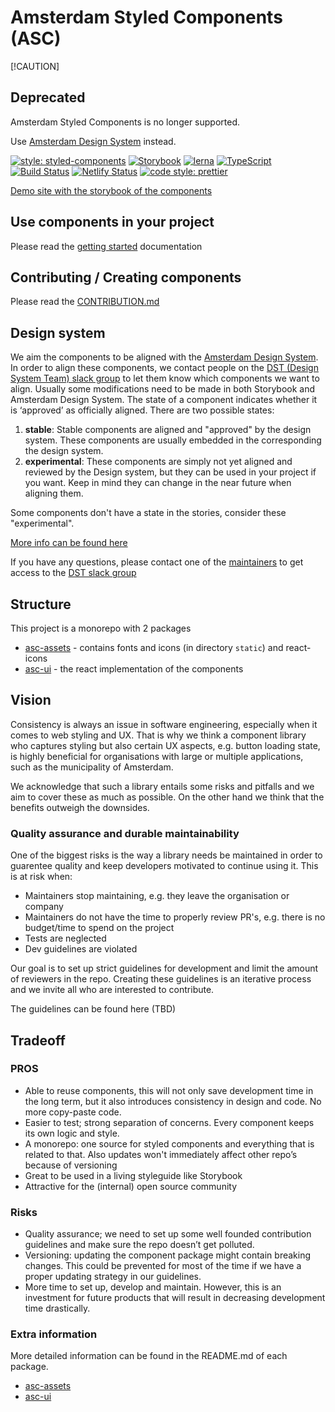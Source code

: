 # Amsterdam Styled Components (ASC)

[!CAUTION]

## Deprecated

Amsterdam Styled Components is no longer supported.

Use [Amsterdam Design System](https://designsystem.amsterdam/) instead.




[![style: styled-components](https://img.shields.io/badge/style-%F0%9F%92%85%20styled--components-orange.svg?colorB=daa357&colorA=db748e)](https://github.com/styled-components/styled-components)
[![Storybook](https://github.com/storybooks/brand/blob/master/badge/badge-storybook.svg)](https://github.com/storybooks/storybook)
[![lerna](https://img.shields.io/badge/maintained%20with-lerna-cc00ff.svg)](https://lernajs.io/)
[![TypeScript](https://badges.frapsoft.com/typescript/version/typescript-next.svg?v=101)](https://github.com/ellerbrock/typescript-badges/)
[![Build Status](https://travis-ci.org/Amsterdam/amsterdam-styled-components.svg?branch=main)](https://travis-ci.org/Amsterdam/amsterdam-styled-components)
[![Netlify Status](https://api.netlify.com/api/v1/badges/8662c9dc-e673-434b-9a95-a642e4b45825/deploy-status)](https://app.netlify.com/sites/amsterdam-styled-components/deploys)
[![code style: prettier](https://img.shields.io/badge/code_style-prettier-ff69b4.svg?style=flat-square)](https://github.com/prettier/prettier)

[Demo site with the storybook of the components](https://amsterdam.github.io/amsterdam-styled-components/?path=/docs/introduction-welcome--page)

## Use components in your project

Please read the [getting started](https://github.com/Amsterdam/amsterdam-styled-components/tree/main/docs/GETTING_STARTED.md) documentation

## Contributing / Creating components

Please read the [CONTRIBUTION.md](https://github.com/Amsterdam/amsterdam-styled-components/tree/main/docs/CONTRIBUTING.md)

## Design system

We aim the components to be aligned with the [Amsterdam Design System](https://designsystem.amsterdam.nl/7awj1hc9f/p/39359e-design-system).
In order to align these components, we contact people on the [DST (Design System Team) slack group](https://dstamsterdam.slack.com) to let them know which components we want to align. Usually some modifications need to be made in both Storybook and Amsterdam Design System.
The state of a component indicates whether it is ‘approved’ as officially aligned. There are two possible states:

1. **stable**: Stable components are aligned and "approved" by the design system. These components are usually embedded in the corresponding the design system.
2. **experimental**: These components are simply not yet aligned and reviewed by the Design system, but they can be used in your project if you want. Keep in mind they can change in the near future when aligning them.

Some components don't have a state in the stories, consider these "experimental".

[More info can be found here](https://github.com/Amsterdam/amsterdam-styled-components/tree/main/docs/CONTRIBUTING.md#aligning)

If you have any questions, please contact one of the [maintainers](https://github.com/Amsterdam/amsterdam-styled-components/tree/main/docs/MAINTAINERS.md) to get access to the [DST slack group](https://dstamsterdam.slack.com)

## Structure

This project is a monorepo with 2 packages

- [asc-assets](packages/asc-assets) - contains fonts and icons (in directory `static`) and react-icons
- [asc-ui](packages/asc-ui) - the react implementation of the components

## Vision

Consistency is always an issue in software engineering, especially when it comes to web styling
and UX. That is why we think a component library who captures styling but also certain UX aspects,
e.g. button loading state, is highly beneficial for organisations with large or multiple
applications, such as the municipality of Amsterdam.

We acknowledge that such a library entails some risks and pitfalls and we aim to cover these as
much as possible. On the other hand we think that the benefits outweigh the downsides.

### Quality assurance and durable maintainability

One of the biggest risks is the way a library needs be maintained in order to guarentee quality and
keep developers motivated to continue using it. This is at risk when:

- Maintainers stop maintaining, e.g. they leave the organisation or company
- Maintainers do not have the time to properly review PR's, e.g. there is no budget/time to spend
  on the project
- Tests are neglected
- Dev guidelines are violated

Our goal is to set up strict guidelines for development and limit the amount of reviewers in the
repo. Creating these guidelines is an iterative process and we invite all who are interested to
contribute.

The guidelines can be found here (TBD)

## Tradeoff

### PROS

- Able to reuse components, this will not only save development time in the long term, but it also
  introduces consistency in design and code. No more copy-paste code.
- Easier to test; strong separation of concerns. Every component keeps its own logic and style.
- A monorepo: one source for styled components and everything that is related to that. Also updates
  won't immediately affect other repo’s because of versioning
- Great to be used in a living styleguide like Storybook
- Attractive for the (internal) open source community

### Risks

- Quality assurance; we need to set up some well founded contribution guidelines and make sure the
  repo doesn’t get polluted.
- Versioning: updating the component package might contain breaking changes. This could be prevented
  for most of the time if we have a proper updating strategy in our guidelines.
- More time to set up, develop and maintain. However, this is an investment for future products that
  will result in decreasing development time drastically.

### Extra information

More detailed information can be found in the README.md of each package.

- [asc-assets](packages/asc-assets/README.md)
- [asc-ui](packages/asc-ui/README.md)
